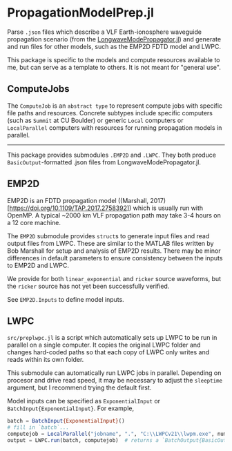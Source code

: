 # PropagationModelPrep.jl

Parse `.json` files which describe a VLF Earth-ionosphere waveguide propagation scenario (from the [LongwaveModePropagator.jl](https://github.com/fgasdia/LongwaveModePropagator.jl)) and generate and run files for other models, such as the EMP2D FDTD model and LWPC.

This package is specific to the models and compute resources available to me, but can serve as a template to others. It is not meant for "general use".

## ComputeJobs

The `ComputeJob` is an `abstract type` to represent compute jobs with specific file paths and resources. Concrete subtypes include specific computers (such as `Summit` at CU Boulder) or generic `Local` computers or `LocalParallel` computers with resources for running propagation models in parallel.

---

This package provides submodules `.EMP2D` and `.LWPC`. They both produce `BasicOutput`-formatted .json files from LongwaveModePropagator.jl.

## EMP2D

EMP2D is an FDTD propagation model ((Marshall, 2017)[https://doi.org/10.1109/TAP.2017.2758392]) which is usually run with OpenMP. A typical ~2000 km VLF propagation path may take 3-4 hours on a 12 core machine.

The `EMP2D` submodule provides `struct`s to generate input files and read output files from LWPC. These are similar to the MATLAB files written by Bob Marshall for setup and analysis of EMP2D results. There may be minor differences in default parameters to ensure consistency between the inputs to EMP2D and LWPC.

We provide for both `linear_exponential` and `ricker` source waveforms, but the `ricker` source has not yet been successfully verified.

See `EMP2D.Inputs` to define model inputs.

## LWPC

`src/preplwpc.jl` is a script which automatically sets up LWPC to be run in parallel on a single computer. It copies the original LWPC folder and changes hard-coded paths so that each copy of LWPC only writes and reads within its own folder.

This submodule can automatically run LWPC jobs in parallel. Depending on procesor and drive read speed, it may be necessary to adjust the `sleeptime` argument, but I recommend trying the default first.

Model inputs can be specified as `ExponentialInput` or `BatchInput{ExponentialInput}`. For example,

```julia
batch = BatchInput{ExponentialInput}()
# fill in `batch`...
computejob = LocalParallel("jobname", ".", "C:\\LWPCv21\\lwpm.exe", numexe, 90)
output = LWPC.run(batch, computejob)  # returns a `BatchOutput{BasicOutput}`
```
